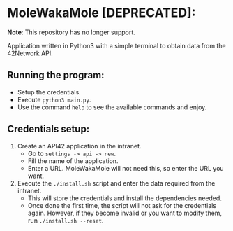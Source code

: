 # MoleWakaMole [DEPRECATED]:

**Note**: This repository has no longer support.

Application written in Python3 with a simple terminal to obtain data from the 42Network API.

## Running the program:
- Setup the credentials.
- Execute `python3 main.py`.
- Use the command `help` to see the available commands and enjoy.

## Credentials setup:
1. Create an API42 application in the intranet.
    - Go to `settings -> api -> new`.
    - Fill the name of the application.
    - Enter a URL. MoleWakaMole will not need this, so enter the URL you want.
2. Execute the ```./install.sh``` script and enter the data required from the intranet.
    - This will store the credentials and install the dependencies needed.
    - Once done the first time, the script will not ask for the credentials again. However, if they become invalid or you want to modify them, run ```./install.sh --reset```.
